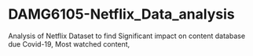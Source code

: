 # DAMG6105-Netflix_Data_analysis
 Analysis of Netflix Dataset to find Significant impact on content database due Covid-19, Most watched content,  
